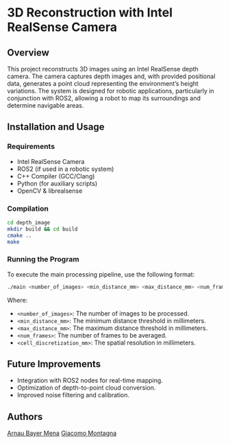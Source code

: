 # 3D Reconstruction with Intel RealSense Camera

## Overview

This project reconstructs 3D images using an Intel RealSense depth camera. The camera captures depth images and, with provided positional data, generates a point cloud representing the environment’s height variations. The system is designed for robotic applications, particularly in conjunction with ROS2, allowing a robot to map its surroundings and determine navigable areas.

## Installation and Usage

### Requirements

- Intel RealSense Camera
- ROS2 (if used in a robotic system)
- C++ Compiler (GCC/Clang)
- Python (for auxiliary scripts)
- OpenCV & librealsense

### Compilation

```bash
cd depth_image
mkdir build && cd build
cmake ..
make
```

### Running the Program

To execute the main processing pipeline, use the following format:

```bash
./main <number_of_images> <min_distance_mm> <max_distance_mm> <num_frames> <cell_discretization_mm>
```

Where:
- `<number_of_images>`: The number of images to be processed.
- `<min_distance_mm>`: The minimum distance threshold in millimeters.
- `<max_distance_mm>`: The maximum distance threshold in millimeters.
- `<num_frames>`: The number of frames to be averaged.
- `<cell_discretization_mm>`: The spatial resolution in millimeters.

## Future Improvements

- Integration with ROS2 nodes for real-time mapping.
- Optimization of depth-to-point cloud conversion.
- Improved noise filtering and calibration.

## Authors

[Arnau Bayer Mena](https://github.com/UnDolorDeBarriga)
[Giacomo Montagna](https://github.com/Giaco02)


